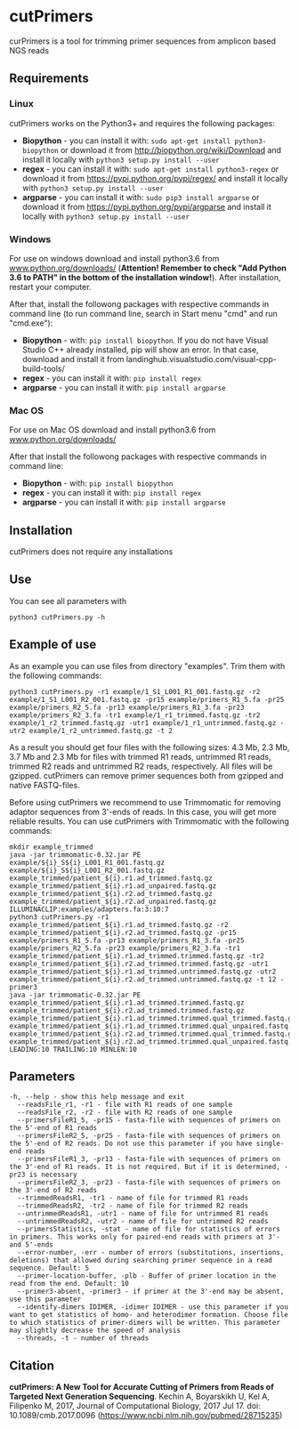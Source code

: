 # cutPrimers
curPrimers is a tool for trimming primer sequences from amplicon based NGS reads

## Requirements
### Linux
cutPrimers works on the Python3+ and requires the following packages:
* **Biopython** - you can install it with: `sudo apt-get install python3-biopython` or download it from http://biopython.org/wiki/Download and install it locally with `python3 setup.py install --user`
* **regex** - you can install it with: `sudo apt-get install python3-regex`  or download it from https://pypi.python.org/pypi/regex/ and install it locally with `python3 setup.py install --user`
* **argparse** - you can install it with: `sudo pip3 install argparse` or download it from https://pypi.python.org/pypi/argparse and install it locally with `python3 setup.py install --user`

### Windows
For use on windows download and install python3.6 from www.python.org/downloads/ (**Attention! Remember to check "Add Python 3.6 to PATH" in the bottom of the installation window!**). After installation, restart your computer.

After that, install the followong packages with respective commands in command line (to run command line, search in Start menu "cmd" and run "cmd.exe"):
* **Biopython** - with: `pip install biopython`. If you do not have Visual Studio C++ already installed, pip will show an error. In that case, download and install it from landinghub.visualstudio.com/visual-cpp-build-tools/
* **regex** - you can install it with: `pip install regex`
* **argparse** - you can install it with: `pip install argparse`

### Mac OS
For use on Mac OS download and install python3.6 from www.python.org/downloads/

After that install the followong packages with respective commands in command line:
* **Biopython** - with: `pip install biopython`
* **regex** - you can install it with: `pip install regex`
* **argparse** - you can install it with: `pip install argparse`

## Installation
cutPrimers does not require any installations

## Use
You can see all parameters with 
```
python3 cutPrimers.py -h
```

## Example of use
As an example you can use files from directory "examples". Trim them with the following commands:
```
python3 cutPrimers.py -r1 example/1_S1_L001_R1_001.fastq.gz -r2 example/1_S1_L001_R2_001.fastq.gz -pr15 example/primers_R1_5.fa -pr25 example/primers_R2_5.fa -pr13 example/primers_R1_3.fa -pr23 example/primers_R2_3.fa -tr1 example/1_r1_trimmed.fastq.gz -tr2 example/1_r2_trimmed.fastq.gz -utr1 example/1_r1_untrimmed.fastq.gz -utr2 example/1_r2_untrimmed.fastq.gz -t 2
```
As a result you should get four files with the following sizes: 4.3 Mb, 2.3 Mb, 3.7 Mb and 2.3 Mb for files with trimmed R1 reads, untrimmed R1 reads, trimmed R2 reads and untrimmed R2 reads, respectively. All files will be gzipped. cutPrimers can remove primer sequences both from gzipped and native FASTQ-files.

Before using cutPrimers we recommend to use Trimmomatic for removing adaptor sequences from 3'-ends of reads. In this case, you will get more reliable results. You can use cutPrimers with Trimmomatic with the following commands:
```
mkdir example_trimmed
java -jar trimmomatic-0.32.jar PE example/${i}_S${i}_L001_R1_001.fastq.gz example/${i}_S${i}_L001_R2_001.fastq.gz example_trimmed/patient_${i}.r1.ad_trimmed.fastq.gz example_trimmed/patient_${i}.r1.ad_unpaired.fastq.gz example_trimmed/patient_${i}.r2.ad_trimmed.fastq.gz example_trimmed/patient_${i}.r2.ad_unpaired.fastq.gz ILLUMINACLIP:examples/adapters.fa:3:10:7
python3 cutPrimers.py -r1 example_trimmed/patient_${i}.r1.ad_trimmed.fastq.gz -r2 example_trimmed/patient_${i}.r2.ad_trimmed.fastq.gz -pr15 example/primers_R1_5.fa -pr13 example/primers_R1_3.fa -pr25 example/primers_R2_5.fa -pr23 example/primers_R2_3.fa -tr1 example_trimmed/patient_${i}.r1.ad_trimmed.trimmed.fastq.gz -tr2 example_trimmed/patient_${i}.r2.ad_trimmed.trimmed.fastq.gz -utr1 example_trimmed/patient_${i}.r1.ad_trimmed.untrimmed.fastq.gz -utr2 example_trimmed/patient_${i}.r2.ad_trimmed.untrimmed.fastq.gz -t 12 -primer3
java -jar trimmomatic-0.32.jar PE example_trimmed/patient_${i}.r1.ad_trimmed.trimmed.fastq.gz example_trimmed/patient_${i}.r2.ad_trimmed.trimmed.fastq.gz example_trimmed/patient_${i}.r1.ad_trimmed.trimmed.qual_trimmed.fastq.gz example_trimmed/patient_${i}.r1.ad_trimmed.trimmed.qual_unpaired.fastq.gz example_trimmed/patient_${i}.r2.ad_trimmed.trimmed.qual_trimmed.fastq.gz example_trimmed/patient_${i}.r2.ad_trimmed.trimmed.qual_unpaired.fastq.gz LEADING:10 TRAILING:10 MINLEN:10
```

## Parameters
```
-h, --help - show this help message and exit
  --readsFile_r1, -r1 - file with R1 reads of one sample
  --readsFile_r2, -r2 - file with R2 reads of one sample
  --primersFileR1_5, -pr15 - fasta-file with sequences of primers on the 5'-end of R1 reads
  --primersFileR2_5, -pr25 - fasta-file with sequences of primers on the 5'-end of R2 reads. Do not use this parameter if you have single-end reads
  --primersFileR1_3, -pr13 - fasta-file with sequences of primers on the 3'-end of R1 reads. It is not required. But if it is determined, -pr23 is necessary
  --primersFileR2_3, -pr23 - fasta-file with sequences of primers on the 3'-end of R2 reads
  --trimmedReadsR1, -tr1 - name of file for trimmed R1 reads
  --trimmedReadsR2, -tr2 - name of file for trimmed R2 reads
  --untrimmedReadsR1, -utr1 - name of file for untrimmed R1 reads
  --untrimmedReadsR2, -utr2 - name of file for untrimmed R2 reads
  --primersStatistics, -stat - name of file for statistics of errors in primers. This works only for paired-end reads with primers at 3'- and 5'-ends
  --error-number, -err - number of errors (substitutions, insertions, deletions) that allowed during searching primer sequence in a read sequence. Default: 5
  --primer-location-buffer, -plb - Buffer of primer location in the read from the end. Default: 10
  --primer3-absent, -primer3 - if primer at the 3'-end may be absent, use this parameter
  --identify-dimers IDIMER, -idimer IDIMER - use this parameter if you want to get statistics of homo- and heterodimer formation. Choose file to which statistics of primer-dimers will be written. This parameter may slightly decrease the speed of analysis
  --threads, -t - number of threads
```
## Citation
**cutPrimers: A New Tool for Accurate Cutting of Primers from Reads of Targeted Next Generation Sequencing**. Kechin A, Boyarskikh U, Kel A, Filipenko M, 2017, Journal of Computational Biology, 2017 Jul 17. doi: 10.1089/cmb.2017.0096 (https://www.ncbi.nlm.nih.gov/pubmed/28715235)
